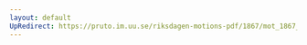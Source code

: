 ```yaml
---
layout: default
UpRedirect: https://pruto.im.uu.se/riksdagen-motions-pdf/1867/mot_1867__ak__283/mot_1867__ak__283-002.pdf
---
```

